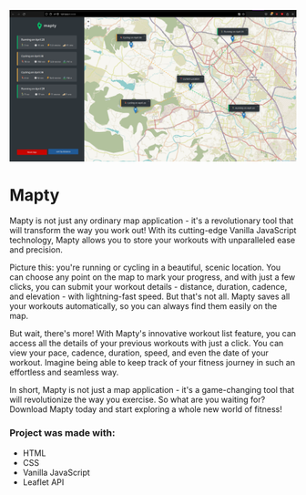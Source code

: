 <img src="https://github.com/manas-shinde/mapty/blob/development/Screenshot.png?raw=true" ></img>

# Mapty
Mapty is not just any ordinary map application - it's a revolutionary tool that will transform the way you work out! With its cutting-edge Vanilla JavaScript technology, Mapty allows you to store your workouts with unparalleled ease and precision.

Picture this: you're running or cycling in a beautiful, scenic location. You can choose any point on the map to mark your progress, and with just a few clicks, you can submit your workout details - distance, duration, cadence, and elevation - with lightning-fast speed. But that's not all. Mapty saves all your workouts automatically, so you can always find them easily on the map.

But wait, there's more! With Mapty's innovative workout list feature, you can access all the details of your previous workouts with just a click. You can view your pace, cadence, duration, speed, and even the date of your workout. Imagine being able to keep track of your fitness journey in such an effortless and seamless way.

In short, Mapty is not just a map application - it's a game-changing tool that will revolutionize the way you exercise. So what are you waiting for? Download Mapty today and start exploring a whole new world of fitness!

### Project was made with:

- HTML
- CSS
- Vanilla JavaScript
- Leaflet API


